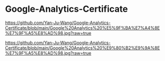# Google-Analytics-Certificate

https://github.com/Yan-Ju-Wang/Google-Analytics-Certificate/blob/main/Google%20Analytics%20%E5%9F%BA%E7%A4%8E%E7%9F%A5%E8%AD%98.jpg?raw=true

https://github.com/Yan-Ju-Wang/Google-Analytics-Certificate/blob/main/Google%20Analytics%20%E9%80%B2%E9%9A%8E%E7%9F%A5%E8%AD%98.jpg?raw=true
